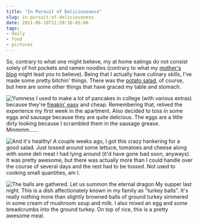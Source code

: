 ```yaml
---
title: "In Pursuit of Deliciousness"
slug: in-pursuit-of-deliciousness
date: 2011-06-18T11:29:16-05:00
tags:
- daily
- food
- pictures
---
```

So, contrary to what one might believe, my at home eatings do not consist solely of hot pockets and ramen noodles (contrary to what my [mother's blog](http://mom28kids.com/2011/06/matts-big-birthday-bash/) might lead you to believe). Being that I actually have culinary skills, I've made some pretty bitchin' things. There was the [potato salad](http://dxprog.com/entry/a-letter-to-my-dearest-mother), of course, but here are some other things that have graced my table and stomach.

![](http://images.dxprog.com/blog/food_pancakes.jpg "Yumness")
I used to make a lot of pancakes in college (with various extras) because they're [freakin' easy](http://allrecipes.com/Recipe/good-old-fashioned-pancakes/detail.aspx) and cheap. Remembering that, relived the experience my first week in the apartment. Also decided to toss in some eggs and sausage because they are quite delicious. The eggs are a little dirty looking because I scrambled them in the sausage grease. Mmmmm......

![](http://images.dxprog.com/blog/food_salad.jpg "And it's healthy!")
A couple weeks ago, I got this crazy hankering for a good salad. Just tossed around some lettuce, tomatoes and cheese along with some deli meat I had lying around (it'd have gone bad soon, anyways). It was pretty awesome, but there was actually more than I could handle over the course of several days and the rest had to be tossed. Not used to cooking small quantities, am I.

![](http://images.dxprog.com/blog/food_turkey_balls.jpg "The balls are gathered. Let us summon the eternal dragon")
My supper last night. This is a dish affectionately known in my family as "turkey balls". It's really nothing more than slightly browned balls of ground turkey simmered in some cream of mushroom soup and milk. I also mixed an egg and some breadcrumbs into the ground turkey. On top of rice, this is a pretty awesome meal.
